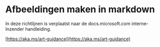 # <a name="create-images-in-markdown"></a>Afbeeldingen maken in markdown

In deze richtlijnen is verplaatst naar de docs.microsoft.com interne-Inzender handleiding.

[https://aka.ms/art-guidance](https://aka.ms/art-guidance)
